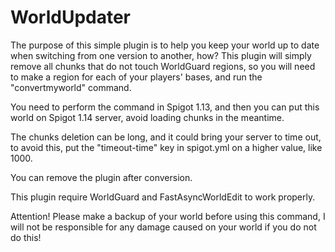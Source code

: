 # WorldUpdater
The purpose of this simple plugin is to help you keep your world up to date when switching from one version to another, how? This plugin will simply remove all chunks that do not touch WorldGuard regions, so you will need to make a region for each of your players' bases, and run the "convertmyworld" command.

You need to perform the command in Spigot 1.13, and then you can put this world on Spigot 1.14 server, avoid loading chunks in the meantime.

The chunks deletion can be long, and it could bring your server to time out, to avoid this, put the "timeout-time" key in spigot.yml on a higher value, like 1000.

You can remove the plugin after conversion.

This plugin require WorldGuard and FastAsyncWorldEdit to work properly.

Attention! Please make a backup of your world before using this command, I will not be responsible for any damage caused on your world if you do not do this!

